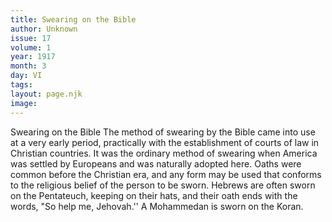 ```yaml
---
title: Swearing on the Bible
author: Unknown
issue: 17
volume: 1
year: 1917
month: 3
day: VI
tags:
layout: page.njk
image:
---
```

Swearing on the Bible   The method of swearing by the Bible came into use at a very early period, practically with the establishment of courts of law in Christian countries. It was the ordinary method of swearing when America was settled by Europeans and was naturally adopted here. Oaths were common before the Christian era, and any form may be used that conforms to the religious belief of the person to be sworn. Hebrews are often sworn on the Pentateuch, keeping on their hats, and their oath ends with the words, "So help me, Jehovah.'' A Mohammedan is sworn on the Koran.   

